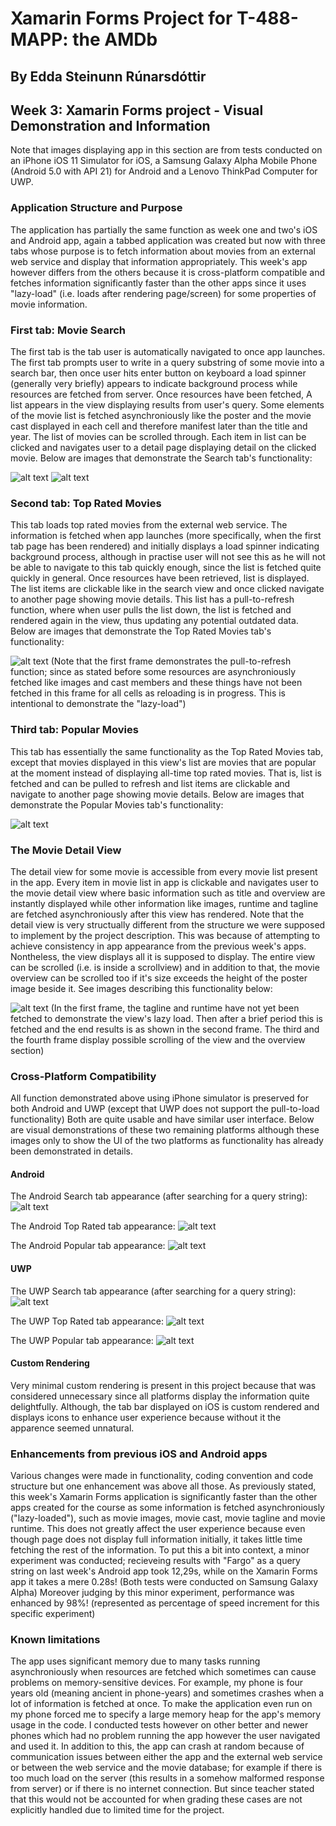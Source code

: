 # Xamarin Forms Project for T-488-MAPP: the AMDb
## By Edda Steinunn Rúnarsdóttir

## Week 3: Xamarin Forms project - Visual Demonstration and Information
Note that images displaying app in this section are from tests conducted on an iPhone iOS 11 Simulator for iOS,
a Samsung Galaxy Alpha Mobile Phone (Android 5.0 with API 21) for Android and a Lenovo ThinkPad Computer for UWP.

### Application Structure and Purpose
The application has partially the same function as week one and two's iOS and Android app,
again a tabbed application was created but now with three tabs whose purpose is to fetch information about movies
from an external web service and display that information appropriately.
This week's app however differs from the others because it is cross-platform compatible and fetches information
significantly faster than the other apps since it uses "lazy-load" (i.e. loads after rendering page/screen)
for some properties of movie information.

### First tab: Movie Search
The first tab is the tab user is automatically navigated to once app launches.
The first tab prompts user to write in a query substring of some movie into a search bar, then once user hits enter button on keyboard
a load spinner (generally very briefly) appears to indicate background process while resources are fetched from server. Once resources have been fetched,
A list appears in the view displaying results from user's query.
Some elements of the movie list is fetched asynchroniously like the poster and the movie cast displayed in each cell and therefore manifest later than the title and year.
The list of movies can be scrolled through.
Each item in list can be clicked and navigates user to a detail page displaying detail on the clicked movie.
Below are images that demonstrate the Search tab's functionality:

![alt text](https://image.ibb.co/cU9mZm/Search_Tab1.jpg)
![alt text](https://image.ibb.co/cdE9n6/Search_Tab2.jpg)

### Second tab: Top Rated Movies
This tab loads top rated movies from the external web service. The information is fetched when app launches (more specifically, when the first tab page has been rendered)
and initially displays a load spinner indicating background process, although in practise user will not see this as he will not be able to navigate to this tab quickly enough,
since the list is fetched quite quickly in general. Once resources have been retrieved, list is displayed. The list items are clickable like in the search view and once clicked navigate to another page showing movie details.
This list has a pull-to-refresh function, where when user pulls the list down, the list is fetched and rendered again in the view, thus updating any potential outdated data.
Below are images that demonstrate the Top Rated Movies tab's functionality:

![alt text](https://image.ibb.co/f8oDEm/Top_Rated_Tab.jpg)
(Note that the first frame demonstrates the pull-to-refresh function; since as stated before some resources are asynchroniously fetched like images and cast members and these things have not been fetched in this frame for all cells as reloading is in progress. This is intentional to demonstrate the "lazy-load")

### Third tab: Popular Movies
This tab has essentially the same functionality as the Top Rated Movies tab, except that movies displayed in this view's list
are movies that are popular at the moment instead of displaying all-time top rated movies. That is, list is fetched and can be pulled to refresh and list items are clickable and navigate to another page showing movie details.
Below are images that demonstrate the Popular Movies tab's functionality:

![alt text](https://image.ibb.co/eoZ3Em/Popular_Tab.jpg)

### The Movie Detail View
The detail view for some movie is accessible from every movie list present in the app. Every item in movie list in app is clickable
and navigates user to the movie detail view where basic information such as title and overview are instantly displayed while other information like images, runtime and tagline are fetched asynchroniously after this view has rendered.
Note that the detail view is very structually different from the structure we were supposed to implement by the project description.
This was because of attempting to achieve consistency in app appearance from the previous week's apps. Nontheless, the view displays all it is supposed to display.
The entire view can be scrolled (i.e. is inside a scrollview) and in addition to that, the movie overview can be scrolled too if it's size exceeds the height of the poster image beside it.
See images describing this functionality below:

![alt text](https://image.ibb.co/k9HZLR/Detail_View.jpg)
(In the first frame, the tagline and runtime have not yet been fetched to demonstrate the view's lazy load. Then after a brief period this is fetched and the end results is as shown in the second frame. The third and the fourth frame display possible scrolling of the view and the overview section)

### Cross-Platform Compatibility
All function demonstrated above using iPhone simulator is preserved for both Android and UWP (except that UWP does not support the pull-to-load functionality)
Both are quite usable and have similar user interface. Below are visual demonstrations of these two remaining platforms although these images only to show the UI of the two platforms as functionality has already been demonstrated in details.

#### Android

The Android Search tab appearance (after searching for a query string):
![alt text](https://image.ibb.co/nCD5um/Android_Search.jpg)

The Android Top Rated tab appearance:
![alt text](https://image.ibb.co/eNngZm/Android_Top_Rated.jpg)

The Android Popular tab appearance:
![alt text](https://image.ibb.co/h2VDfR/Android_Popular.jpg)

#### UWP

The UWP Search tab appearance (after searching for a query string):
![alt text](https://image.ibb.co/bsD5um/UWPSearch.jpg)

The UWP Top Rated tab appearance:
![alt text](https://image.ibb.co/n6Oc76/UWPTop_Rated.jpg)

The UWP Popular tab appearance:
![alt text](https://image.ibb.co/jgWx76/UWPPopular.jpg)

#### Custom Rendering
Very minimal custom rendering is present in this project because that was considered unnecessary since all platforms display the information quite delightfully.
Although, the tab bar displayed on iOS is custom rendered and displays icons to enhance user experience because without it the apparence seemed unnatural.

### Enhancements from previous iOS and Android apps
Various changes were made in functionality, coding convention and code structure but one enhancement was above all those.
As previously stated, this week's Xamarin Forms application is significantly faster than the other apps created for the course as
some information is fetched asynchroniously ("lazy-loaded"), such as movie images, movie cast, movie tagline and movie runtime.
This does not greatly affect the user experience because even though page does not display full information initially,
it takes little time fetching the rest of the information.
To put this a bit into context, a minor experiment was conducted;
recieveing results with "Fargo" as a query string on last week's Android app took 12,29s,
while on the Xamarin Forms app it takes a mere 0.28s! (Both tests were conducted on Samsung Galaxy Alpha)
Moreover judging by this minor experiment, performance was enhanced by 98%!
(represented as percentage of speed increment for this specific experiment)

### Known limitations
The app uses significant memory due to many tasks running asynchroniously when resources are fetched which sometimes can cause problems on memory-sensitive devices.
For example, my phone is four years old (meaning ancient in phone-years) and sometimes crashes when a lot of information is fetched at once.
To make the application even run on my phone forced me to specify a large memory heap for the app's memory usage in the code.
I conducted tests however on other better and newer phones which had no problem running the app however the user navigated and used it.
In addition to this, the app can crash at random because of communication issues between either the app and the external web service
or between the web service and the movie database; for example if there is too much load on the server (this results in a somehow malformed response from server)
or if there is no internet connection. But since teacher stated that this would not be accounted for when grading these cases are not explicitly handled due to
limited time for the project.
